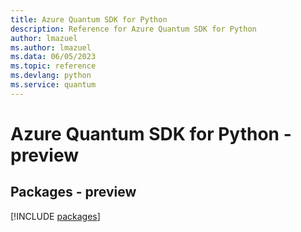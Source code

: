 ```yaml
---
title: Azure Quantum SDK for Python
description: Reference for Azure Quantum SDK for Python
author: lmazuel
ms.author: lmazuel
ms.data: 06/05/2023
ms.topic: reference
ms.devlang: python
ms.service: quantum
---
```

# Azure Quantum SDK for Python - preview
## Packages - preview
[!INCLUDE [packages](quantum-index.md)]